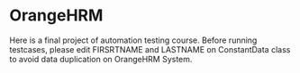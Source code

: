 # OrangeHRM
Here is a final project of automation testing course.
Before running testcases, please edit FIRSRTNAME and LASTNAME on ConstantData class to avoid data duplication on OrangeHRM System. 
